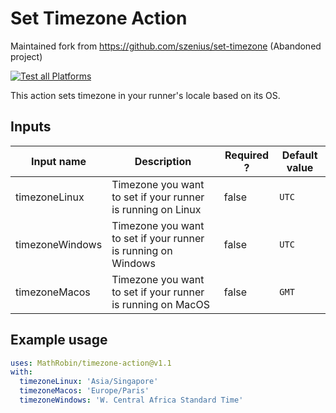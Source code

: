 # Set Timezone Action

Maintained fork from https://github.com/szenius/set-timezone (Abandoned project)

[![Test all Platforms](https://github.com/MathRobin/timezone-action/actions/workflows/test_run_action.yml/badge.svg)](https://github.com/MathRobin/timezone-action/actions/workflows/test_run_action.yml)

This action sets timezone in your runner's locale based on its OS.

## Inputs

| Input name      | Description                                                   | Required ? | Default value |
| --------------- | ------------------------------------------------------------- | ---------- | ------------- |
| timezoneLinux   | Timezone you want to set if your runner is running on Linux   | false      | `UTC`         |
| timezoneWindows | Timezone you want to set if your runner is running on Windows | false      | `UTC`         |
| timezoneMacos   | Timezone you want to set if your runner is running on MacOS   | false      | `GMT`         |

## Example usage

```yaml
uses: MathRobin/timezone-action@v1.1
with:
  timezoneLinux: 'Asia/Singapore'
  timezoneMacos: 'Europe/Paris'
  timezoneWindows: 'W. Central Africa Standard Time'
```
